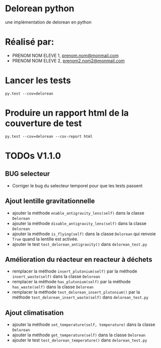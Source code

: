 # Delorean python

une implémentation de delorean en python

# Réalisé par:

- PRENOM NOM ELEVE 1, prenom.nom@monmail.com
- PRENOM NOM ELEVE 2, prenom2.nom2@monmail.com

# Lancer les tests

    py.test --cov=delorean
    

# Produire un rapport html de la couverture de test

    py.test --cov=delorean --cov-report html
    
# TODOs V1.1.0

## BUG selecteur

- Corriger le bug du selecteur temporel pour que les tests passent

## Ajout lentille gravitationnelle

- ajouter la méthode ``enable_antigravity_lens(self)`` dans la classe ``Delorean``
- ajouter la méthode ``disable_antigravity_lens(self)`` dans la classe ``Delorean``
- ajouter la méthode ``is_flying(self)`` dans la classe ``Delorean`` qui 
  renvoie ``True`` quand la lentille est activée.
- ajouter le test ``test_delorean_antigravity()`` dans ``delorean_test.py``

## Amélioration du réacteur en reacteur à déchets

- remplacer la méthode ``insert_plutonium(self)`` par la méthode ``insert_waste(self)`` dans la classe ``Delorean``
- remplacer la méthode ``has_plutonium(self)`` par la méthode ``has_waste(self)`` dans la classe ``Delorean``
- remplacer la méthode ``test_delorean_insert_plutonium()`` par la méthode ``test_delorean_insert_waste(self)`` dans ``delorean_test.py``


## Ajout climatisation

- ajouter la méthode ``set_temperature(self, temperature)`` dans la classe ``Delorean``
- ajouter la méthode ``get_temperature(self)`` dans la classe ``Delorean``
- ajouter le test ``test_delorean_temperature()`` dans ``delorean_test.py``

